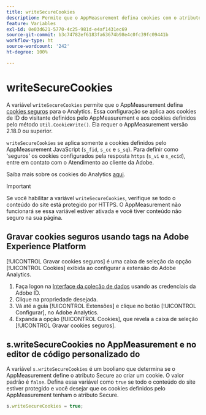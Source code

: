 ```yaml
---
title: writeSecureCookies
description: Permite que o AppMeasurement defina cookies com o atributo Secure.
feature: Variables
exl-id: 0e03d621-5770-4c25-981d-e4af1431ec69
source-git-commit: b3c74782ef6183fa63674b98e4c0fc39fc09441b
workflow-type: ht
source-wordcount: '242'
ht-degree: 100%

---
```


# writeSecureCookies

A variável `writeSecureCookies` permite que o AppMeasurement defina [cookies seguros](https://en.wikipedia.org/wiki/Secure_cookie) para o Analytics. Essa configuração se aplica aos cookies de ID do visitante definidos pelo AppMeasurement e aos cookies definidos pelo método `Util.CookieWrite()`. Ela requer o AppMeasurement versão 2.18.0 ou superior.

`writeSecureCookies` se aplica somente a cookies definidos pelo AppMeasurement JavaScript (`s_fid`, `s_cc` e `s_sq`). Para definir como &#39;seguros&#39; os cookies configurados pela resposta `https` (`s_vi` e `s_ecid`), entre em contato com o Atendimento ao cliente da Adobe.

Saiba mais sobre os cookies do Analytics [aqui](https://experienceleague.adobe.com/docs/core-services/interface/administration/ec-cookies/cookies-analytics.html?lang=pt-BR).

>[!IMPORTANT]
>
>Se você habilitar a variável `writeSecureCookies`, verifique se todo o conteúdo do site está protegido por HTTPS. O AppMeasurement não funcionará se essa variável estiver ativada e você tiver conteúdo não seguro na sua página.

## Gravar cookies seguros usando tags na Adobe Experience Platform

[!UICONTROL Gravar cookies seguros] é uma caixa de seleção da opção [!UICONTROL Cookies] exibida ao configurar a extensão do Adobe Analytics.

1. Faça logon na [Interface da coleção de dados](https://experience.adobe.com/data-collection) usando as credenciais da Adobe ID.
2. Clique na propriedade desejada.
3. Vá até a guia [!UICONTROL Extensões] e clique no botão [!UICONTROL Configurar], no Adobe Analytics.
4. Expanda a opção [!UICONTROL Cookies], que revela a caixa de seleção [!UICONTROL Gravar cookies seguros].

## s.writeSecureCookies no AppMeasurement e no editor de código personalizado do

A variável `s.writeSecureCookies` é um booliano que determina se o AppMeasurement define o atributo Secure ao criar um cookie. O valor padrão é `false`. Defina essa variável como `true` se todo o conteúdo do site estiver protegido e você desejar que os cookies definidos pelo AppMeasurement tenham o atributo Secure.

```js
s.writeSecureCookies = true;
```
